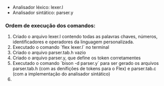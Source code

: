 - Analisador léxico: lexer.l
- Analisador sintático: parser.y

### Ordem de execução dos comandos:
1. Criado o arquivo lexer.l contendo todas as palavras chaves, números, identificadores e operadores da linguagem personalizada.
2. Executado o comando ´flex lexer.l´ no terminal
3. Criado o arquivo parser.tab.h vazio
4. Criado o arquivo parser.y, que define os token corretamentes
5. Executado o comando ´bison -d parser.y´ para ser gerado os arquivos parser.tab.h (com as denifições de tokens para o Flex) e parser.tab.c (com a implementação do analisador sintático)
6. 